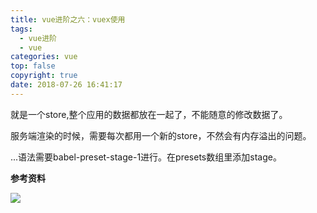 ```yaml
---
title: vue进阶之六：vuex使用
tags:
  - vue进阶
  - vue
categories: vue
top: false
copyright: true
date: 2018-07-26 16:41:17
---
```

就是一个store,整个应用的数据都放在一起了，不能随意的修改数据了。
<!--more-->
服务端渲染的时候，需要每次都用一个新的store，不然会有内存溢出的问题。

...语法需要babel-preset-stage-1进行。在presets数组里添加stage。

**参考资料**
[]()

![](http://static.zhyjor.com/wexin.png)
